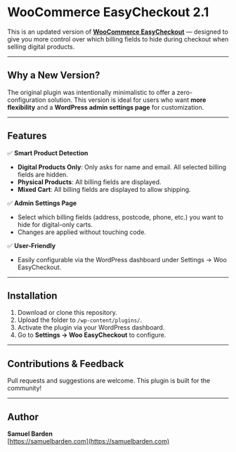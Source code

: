 # WooCommerce EasyCheckout 2.1

This is an updated version of [**WooCommerce EasyCheckout**](https://github.com/Barden0/WooCommerce-EasyCheckout) — designed to give you more control over which billing fields to hide during checkout when selling digital products.

---

## Why a New Version?

The original plugin was intentionally minimalistic to offer a zero-configuration solution. This version is ideal for users who want **more flexibility** and a **WordPress admin settings page** for customization.

---

## Features

✅ **Smart Product Detection**  
- **Digital Products Only**: Only asks for name and email. All selected billing fields are hidden.  
- **Physical Products**: All billing fields are displayed.  
- **Mixed Cart**: All billing fields are displayed to allow shipping.

✅ **Admin Settings Page**  
- Select which billing fields (address, postcode, phone, etc.) you want to hide for digital-only carts.  
- Changes are applied without touching code.

✅ **User-Friendly**  
- Easily configurable via the WordPress dashboard under Settings → Woo EasyCheckout.

---

## Installation

1. Download or clone this repository.
2. Upload the folder to `/wp-content/plugins/`.
3. Activate the plugin via your WordPress dashboard.
4. Go to **Settings → Woo EasyCheckout** to configure.

---

## Contributions & Feedback

Pull requests and suggestions are welcome. This plugin is built for the community!

---

## Author

**Samuel Barden**  
[https://samuelbarden.com](https://samuelbarden.com)
